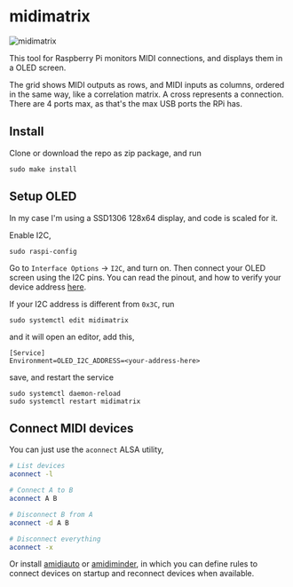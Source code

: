 # midimatrix

![midimatrix](https://user-images.githubusercontent.com/10843208/177895595-ab3cdf49-fa71-45f3-93fc-83accc53fa9d.png)

This tool for Raspberry Pi monitors MIDI connections, and displays them in a OLED screen.

The grid shows MIDI outputs as rows, and MIDI inputs as columns, ordered in the same way, like a correlation matrix. A cross represents a connection. There are 4 ports max, as that's the max USB ports the RPi has.

## Install
Clone or download the repo as zip package, and run
```
sudo make install
```

## Setup OLED
In my case I'm using a SSD1306 128x64 display, and code is scaled for it.

Enable I2C,

```
sudo raspi-config
```
Go to `Interface Options` -> `I2C`, and turn on. Then connect your OLED screen using the I2C pins. You can read the pinout, and how to verify your device address [here](https://pinout.xyz/pinout/i2c).

If your I2C address is different from `0x3C`, run

```
sudo systemctl edit midimatrix
```
and it will open an editor, add this,

```
[Service]
Environment=OLED_I2C_ADDRESS=<your-address-here>
```
save, and restart the service

```
sudo systemctl daemon-reload
sudo systemctl restart midimatrix
```

## Connect MIDI devices
You can just use the `aconnect` ALSA utility,

```bash
# List devices
aconnect -l

# Connect A to B
aconnect A B

# Disconnect B from A
aconnect -d A B

# Disconnect everything
aconnect -x
```

Or install [amidiauto](https://github.com/BlokasLabs/amidiauto) or [amidiminder](https://github.com/mzero/amidiminder), in which you can define rules to connect devices on startup and reconnect devices when available.
